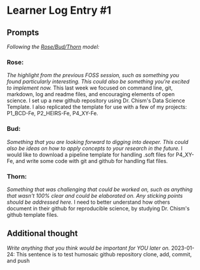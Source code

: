 # Learner Log Entry #1 

## Prompts
*Following the [Rose/Bud/Thorn](https://www.panoramaed.com/blog/rose-bud-thorn-activity-and-worksheet#:~:text=%22Rose%2C%20Bud%2C%20Thorn%22%20is%20a%20mindful%20design%2D,day%2C%20week%2C%20or%20month.) model:*

### Rose:
*The highlight from the previous FOSS session, such as something you found particularly interesting. This could also be something you're excited to implement now.*
This last week we focused on command line, git, markdown, log and readme files, and encouraging elements of open science.  I set up a new github repository using Dr. Chism's Data Science Template.  I also replicated the template for use with a few of my projects: P1_BCD-Fe, P2_HEIRS-Fe, P4_XY-Fe.

### Bud: 
*Something that you are looking forward to digging into deeper. This could also be ideas on how to apply concepts to your research in the future.* I would like to download a pipeline template for handling .soft files for P4_XY-Fe, and write some code with git and github for handling flat files.

### Thorn: 
*Something that was challenging that could be worked on, such as anything that wasn't 100% clear and could be elaborated on. Any sticking points should be addressed here.* I need to better understand how others document in their github for reproducible science, by studying Dr. Chism's github template files. 

## Additional thought
*Write anything that you think would be important for YOU later on.*
2023-01-24: This sentence is to test humosaic github repository clone, add, commit, and push
